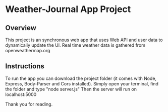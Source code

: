 # Weather-Journal App Project

## Overview
This project is an synchronous web app that uses Web API and user data to dynamically update the UI. Real time weather data is gathered from openweathermap.org 

## Instructions
To run the app you can download the project folder (it comes with Node, Express, Body-Parser and Cors installed). Simply open your terminal, find the folder and type "node server.js" Then the server will run on localhost:5000

Thank you for reading.
